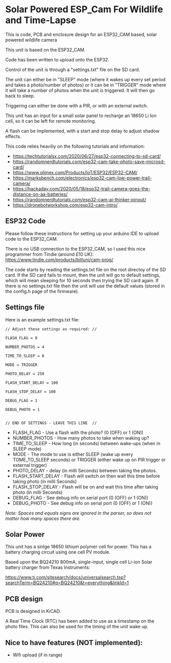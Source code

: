 # Solar Powered ESP_Cam For Wildlife and Time-Lapse
This is code, PCB and enclosure design for an ESP32_CAM based, solar powered wildlife camera

This unit is based on the ESP32_CAM.

Code has been written to upload onto the ESP32.

Control of the unit is through a "settings.txt" file on the SD card.

The unit can either be in "SLEEP" mode (where it wakes up every set period and takes a photo/number of photos) or it can be in "TRIGGER" mode where it will take a number of photos when the unit is triggered. It will then go back to sleep.

Triggering can either be done with a PIR, or with an external switch.

This unit has an input for a small solar panel to recharge an 18650 Li Ion cell, so it can be left for remote monitoring.

A flash can be implemented, with a start and stop delay to adjust shadow effects.

This code relies heaviliy on the following tutorials and information:

* https://techtutorialsx.com/2020/06/27/esp32-connecting-to-sd-card/
* https://randomnerdtutorials.com/esp32-cam-take-photo-save-microsd-card/
* https://www.olimex.com/Products/IoT/ESP32/ESP32-CAM/
* https://marksbench.com/electronics/esp32-cam-low-power-trail-camera/
* https://hackaday.com/2020/05/18/esp32-trail-camera-goes-the-distance-on-aa-batteries/
* https://randomnerdtutorials.com/esp32-cam-ai-thinker-pinout/
* https://dronebotworkshop.com/esp32-cam-intro/


## ESP32 Code

Please follow these instructions for setting up your arduino IDE to upload code to the ESP32_CAM.

There is no USB connection to the ESP32_CAM, so I used this nice programmer from Tindie (around £10 UK):
https://www.tindie.com/products/bitluni/cam-prog/

The code starts by reading the settings.txt file on the root directoy of the SD card. If the SD card fails to mount, then the unit will go to default settings, which will mean sleeping for 10 seconds then trying the SD card again.
If there is no settings.txt file then the unit will use the default values (stored in the config.h page of the firmware).


## Settings file

Here is an example settings.txt file:


    // Adjust these settings as required: //
    
    FLASH_FLAG = 0

    NUMBER_PHOTOS = 4
    
    TIME_TO_SLEEP = 8
    
    MODE = TRIGGER
    
    PHOTO_DELAY = 250
    
    FLASH_START_DELAY = 100
    
    FLASH_STOP_DELAY = 100
     
    DEBUG_FLAG = 1
    
    DEBUG_PHOTO = 1
    
    
    // END OF SETTINGS - LEAVE THIS LINE  //

* FLASH_FLAG - Use a flash with the photo? (0 (OFF) or 1 (ON))
* NUMBER_PHOTOS - How many photos to take when waking up?
* TIME_TO_SLEEP - How long (in seconds) between wake-ups (when in SLEEP mode)
* MODE - The mode to use is either SLEEP (wake up every TOME_TO_SLEEP seconds) or TRIGGER (either wake up on PIR trigger or external trigger)
* PHOTO_DELAY - delay (in milli Seconds) between taking the photos.
* FLASH_START_DELAY - Flash will switch on then wait this time before taking photo (in milli Seconds)
* FLASH_STOP_DELAY - Flash will be on and wait this time after taking photo (in milli Seconds)
* DEBUG_FLAG - See debug info on serial port (0 (OFF) or 1 (ON))
* DEBUG_PHOTO - See debug info on serial port (0 (OFF) or 1 (ON))

*Note: Spaces and equals signs are ignored in the parser, so does not matter how many spaces there are.*

## Solar Power

This unit has a sinlge 18650 lithium polymer cell for power. This has a battery charging circuit using one cell PV module.

Based upon the BQ24210 800mA, single-input, single cell Li-ion Solar battery charger from Texas Instruments:

https://www.ti.com/sitesearch/docs/universalsearch.tsp?searchTerm=BQ24210#q=BQ24210&t=everything&linkId=1

## PCB design

PCB is designed in KiCAD.

A Real Time Clock (RTC) has been added to use as a timestamp on the photo files. This can also be used for the timing of the unit wake up.

## Nice to have features (NOT implemented):

* Wifi upload (if in range)



